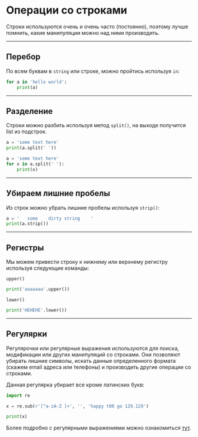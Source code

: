 # Операции со строками


Строки используются очень и очень часто (постоянно), поэтому лучше помнить, какие манипуляции можно над ними производить.

---

## Перебор

По всем буквам в `string` или строке, можно пройтись используя `in`:

```python
for a in 'hello world':
    print(a)
```

---

## Разделение

Строки можно разбить используя метод `split()`, на выходе получится list из подстрок.

```python
a = 'some text here'
print(a.split(' '))
```

```python
a = 'some text here'
for x in a.split(' '):
    print(x)
```

---

## Убираем лишние пробелы

Из строк можно убрать лишние пробелы используя `strip()`:


```python
a = '   some    dirty string    '
print(a.strip())
```

---

## Регистры

Мы можем привести строку к нижнему или верхнему регистру используя следующие команды:

`upper()`
```python
print('aaaаааа'.upper())
```
`lower()`
```python
print('НЕНЕНЕ'.lower())
```

---

## Регулярки

Регулярочки или регулярные выражения используются для поиска, модификации или других манипуляций со строками. Они позволяют убирать лишние символы, искать данные определенного формата (скажем email адреса или телефоны) и производить другие операции со строками.


Данная регулярка убирает все кроме латинских букв:
```python
import re

x = re.sub(r'[^a-zA-Z ]+', '', 'happy t00 go 129.129')

print(x)
```

Более подробно с регулярными выражениями можно ознакомиться [тут](https://habr.com/ru/post/349860/).

